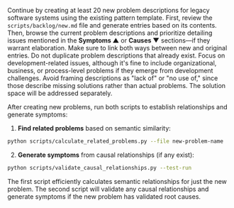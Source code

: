 Continue by creating at least 20 new problem descriptions for legacy software systems using the existing pattern template. First, review the `scripts/backlog/new.md` file and generate entries based on its contents. Then, browse the current problem descriptions and prioritize detailing issues mentioned in the **Symptoms ▲** or **Causes ▼** sections—if they warrant elaboration. Make sure to link both ways between new and original entries. Do not duplicate problem descriptions that already exist. Focus on development-related issues, although it's fine to include organizational, business, or process-level problems if they emerge from development challenges. Avoid framing descriptions as "lack of" or "no use of," since those describe missing solutions rather than actual problems. The solution space will be addressed separately.

After creating new problems, run both scripts to establish relationships and generate symptoms:

1. **Find related problems** based on semantic similarity:
```bash
python scripts/calculate_related_problems.py --file new-problem-name
```

2. **Generate symptoms** from causal relationships (if any exist):
```bash
python scripts/validate_causal_relationships.py --test-run
```

The first script efficiently calculates semantic relationships for just the new problem. The second script will validate any causal relationships and generate symptoms if the new problem has validated root causes.

